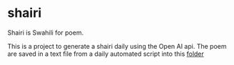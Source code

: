 # shairi

Shairi is Swahili for poem.

This is a project to generate a shairi daily using the Open AI api. The poem are saved in a text file from a daily automated script into this [folder](https://github.com/bmwasaru/shairi/tree/main/mashairi)
